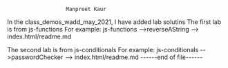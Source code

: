                        Manpreet Kaur

In the class_demos_wadd_may_2021, I have added lab solutins
The first lab is from js-functions
For example: js-functions -->reverseAString --> index.html/readme.md

The second lab is from js-conditionals
For example: js-conditionals -->passwordChecker --> index.html/readme.md
        ------end of file------

